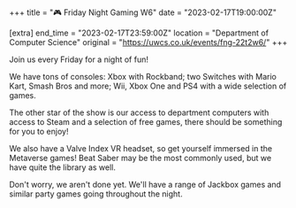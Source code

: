+++
title = "🎮 Friday Night Gaming W6"
date = "2023-02-17T19:00:00Z"

[extra]
end_time = "2023-02-17T23:59:00Z"
location = "Department of Computer Science"
original = "https://uwcs.co.uk/events/fng-22t2w6/"
+++

Join us every Friday for a night of fun!

We have tons of consoles: Xbox with Rockband; two Switches with Mario Kart, Smash Bros and more; Wii, Xbox One and PS4 with a wide selection of games.

The other star of the show is our access to department computers with access to Steam and a selection of free games, there should be something for you to enjoy!

We also have a Valve Index VR headset, so get yourself immersed in the Metaverse games! Beat Saber may be the most commonly used, but we have quite the library as well.

Don't worry, we aren't done yet. We'll have a range of Jackbox games and similar party games going throughout the night.
